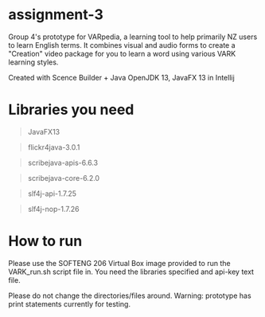 # assignment-3

Group 4's prototype for VARpedia, a learning tool to help primarily NZ users to learn English terms. It combines visual and audio forms to create a "Creation" video package for you to learn a word using various VARK learning styles.

Created with Scence Builder + Java OpenJDK 13, JavaFX 13 in Intellij

# Libraries you need

> JavaFX13

> flickr4java-3.0.1

> scribejava-apis-6.6.3

> scribejava-core-6.2.0

> slf4j-api-1.7.25

> slf4j-nop-1.7.26

# How to run

Please use the SOFTENG 206 Virtual Box image provided to run the VARK_run.sh script file in. You need the libraries specified and api-key text file.

Please do not change the directories/files around. Warning: prototype has print statements currently for testing.

